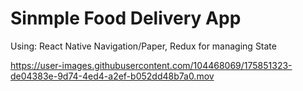 # Sinmple Food Delivery App 
Using: React Native Navigation/Paper, Redux for managing State


https://user-images.githubusercontent.com/104468069/175851323-de04383e-9d74-4ed4-a2ef-b052dd48b7a0.mov

